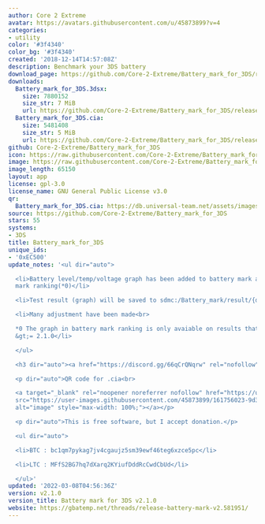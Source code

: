 ```yaml
---
author: Core 2 Extreme
avatar: https://avatars.githubusercontent.com/u/45873899?v=4
categories:
- utility
color: '#3f4340'
color_bg: '#3f4340'
created: '2018-12-14T14:57:08Z'
description: Benchmark your 3DS battery
download_page: https://github.com/Core-2-Extreme/Battery_mark_for_3DS/releases
downloads:
  Battery_mark_for_3DS.3dsx:
    size: 7880152
    size_str: 7 MiB
    url: https://github.com/Core-2-Extreme/Battery_mark_for_3DS/releases/download/v2.1.0/Battery_mark_for_3DS.3dsx
  Battery_mark_for_3DS.cia:
    size: 5481408
    size_str: 5 MiB
    url: https://github.com/Core-2-Extreme/Battery_mark_for_3DS/releases/download/v2.1.0/Battery_mark_for_3DS.cia
github: Core-2-Extreme/Battery_mark_for_3DS
icon: https://raw.githubusercontent.com/Core-2-Extreme/Battery_mark_for_3DS/master/resource/icon.png
image: https://raw.githubusercontent.com/Core-2-Extreme/Battery_mark_for_3DS/master/resource/banner.png
image_length: 65150
layout: app
license: gpl-3.0
license_name: GNU General Public License v3.0
qr:
  Battery_mark_for_3DS.cia: https://db.universal-team.net/assets/images/qr/battery_mark_for_3ds-cia.png
source: https://github.com/Core-2-Extreme/Battery_mark_for_3DS
stars: 55
systems:
- 3DS
title: Battery_mark_for_3DS
unique_ids:
- '0xEC500'
update_notes: '<ul dir="auto">

  <li>Battery level/temp/voltage graph has been added to battery mark and battery
  mark ranking(*0)</li>

  <li>Test result (graph) will be saved to sdmc:/Battery_mark/result/{date}.jpg</li>

  <li>Many adjustment have been made<br>

  *0 The graph in battery mark ranking is only avaiable on results that are app ver
  &gt;= 2.1.0</li>

  </ul>

  <h3 dir="auto"><a href="https://discord.gg/66qCrQNqrw" rel="nofollow">Discord channel</a></h3>

  <p dir="auto">QR code for .cia<br>

  <a target="_blank" rel="noopener noreferrer nofollow" href="https://user-images.githubusercontent.com/45873899/161756023-9d3528b1-c458-4b2c-8dd4-8265beb871b0.png"><img
  src="https://user-images.githubusercontent.com/45873899/161756023-9d3528b1-c458-4b2c-8dd4-8265beb871b0.png"
  alt="image" style="max-width: 100%;"></a></p>

  <p dir="auto">This is free software, but I accept donation.</p>

  <ul dir="auto">

  <li>BTC : bc1qm7pykag7jv4cgaujz5sm39ewf46teg6xzce5pc</li>

  <li>LTC : MFfS2BG7hq7dXarq2KYiufDddRcCwdCbUd</li>

  </ul>'
updated: '2022-03-08T04:56:36Z'
version: v2.1.0
version_title: Battery mark for 3DS v2.1.0
website: https://gbatemp.net/threads/release-battery-mark-v2.581951/
---
```

